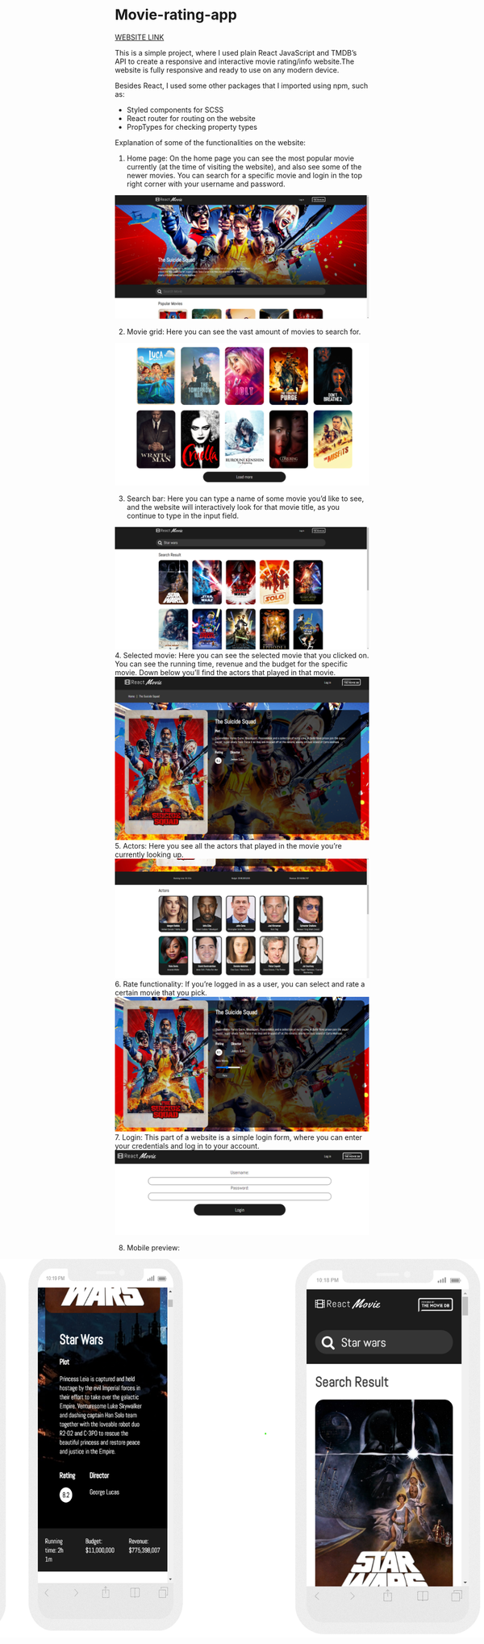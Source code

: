 # Movie-rating-app

[WEBSITE LINK](https://gallant-hopper-49bc11.netlify.app/)

This is a simple project, where I used plain React JavaScript and TMDB’s API to create a responsive and interactive movie rating/info website.The website is fully responsive and ready to use on any modern device.

Besides React, I used some other  packages that I imported using npm, such as:
-	Styled components for SCSS
-	React router for routing on the website
-	PropTypes for checking property types


Explanation of some of the functionalities on the website:
1.	Home page:
On the home page you can see the most popular movie currently (at the time of visiting the website), and also see some of the newer movies. You can search for a specific movie and login in the top right corner with your username and password.

<img src="https://github.com/HarisKordic/Movie-rating-app/blob/main/Design%20pictures/Desktop%20homepage.png">
 

2.	Movie grid:
Here you can see the vast amount of movies to search for.
 
 <img src="https://github.com/HarisKordic/Movie-rating-app/blob/main/Design%20pictures/Load%20more%20grid.png" >

3.	Search bar:
Here you can type a name of some movie you’d like to see, and the website will interactively look for that movie title, as you continue to type in the input field. 

<img src="https://github.com/HarisKordic/Movie-rating-app/blob/main/Design%20pictures/Search%20functionality.png" >
4.	Selected movie:
Here you can see the selected movie that you clicked on. You can see the running time, revenue and the budget for the specific movie. Down below you’ll find the actors that played in that movie. 
<img src="https://github.com/HarisKordic/Movie-rating-app/blob/main/Design%20pictures/Selected%20movie.png">
5.	Actors:
Here you see all the actors that played in the movie you’re currently looking up. 
<img src="https://github.com/HarisKordic/Movie-rating-app/blob/main/Design%20pictures/Actors.png" >
6.	Rate functionality:
If you’re  logged in as a user, you can select and rate a certain movie that you pick.
 
<img src="https://github.com/HarisKordic/Movie-rating-app/blob/main/Design%20pictures/Rate%20functionality.png">
7.	Login:
This part of a website is a simple login form, where you can enter your credentials and log in to your account.

<img src="https://github.com/HarisKordic/Movie-rating-app/blob/main/Design%20pictures/Login%20page.png">

8.	Mobile preview:
  
  <div  style=" display:flex; align-items:center; justify-content:center;">
 <img src="https://github.com/HarisKordic/Movie-rating-app/blob/main/Design%20pictures/Mobile%20home%20look.png" height=750px >
  <img src="https://github.com/HarisKordic/Movie-rating-app/blob/main/Design%20pictures/Mobile%20movie%20info%20screen.png" height=750px>
 <br> <br>
  <img src="https://github.com/HarisKordic/Movie-rating-app/blob/main/Design%20pictures/Mobile%20search.png" height=750px>
  <img src="https://github.com/HarisKordic/Movie-rating-app/blob/main/Design%20pictures/Mobile%20login.png" height=750px>
 </div>
